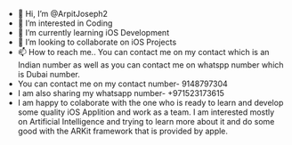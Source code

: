 - 👋 Hi, I’m @ArpitJoseph2
- 👀 I’m interested in Coding
- 🌱 I’m currently learning iOS Development 
- 💞️ I’m looking to collaborate on iOS Projects 
- 📫 How to reach me.. You can contact me on my contact which is an Indian number as well as you can contact me on whatspp number which is Dubai number.
- You can contact me on my contact number- 9148797304
- I am also sharing my whatsapp number- +971523173615
- I am happy to colaborate with the one who is ready to learn and develop some quality iOS Applition and work as a team. I am interested mostly on Artificial Intelligence and trying to learn more about it and do some good with the ARKit framework that is provided by apple.

<!---
ArpitJoseph2/ArpitJoseph2 is a ✨ special ✨ repository because its `README.md` (this file) appears on your GitHub profile.
You can click the Preview link to takCode a look at your changes.
--->
